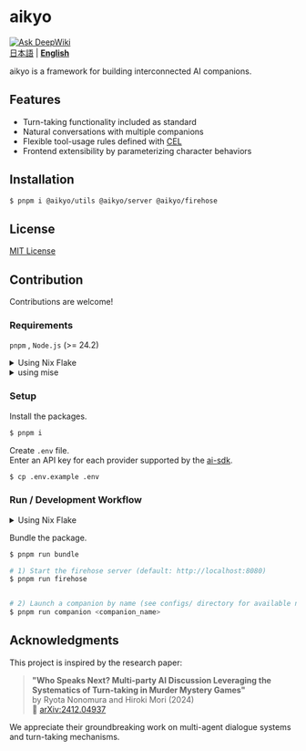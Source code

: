 # aikyo
[![Ask DeepWiki](https://deepwiki.com/badge.svg)](https://deepwiki.com/marukun712/aikyo)  
[日本語](./README-ja.md) | [**English**](./README.md)  

aikyo is a framework for building interconnected AI companions.

## Features

- Turn-taking functionality included as standard
- Natural conversations with multiple companions
- Flexible tool-usage rules defined with [CEL](https://cel.dev)
- Frontend extensibility by parameterizing character behaviors

## Installation
```bash
$ pnpm i @aikyo/utils @aikyo/server @aikyo/firehose
```

## License

[MIT License](./LICENSE)

## Contribution

Contributions are welcome!

### Requirements

`pnpm` , `Node.js` (>= 24.2)

<details><summary>Using Nix Flake</summary>

First, enter the devShell.
```bash
$ nix develop
```

</details>

<details><summary>using mise</summary>


```bash
$ mise install
```

</details>

### Setup

Install the packages.

```bash
$ pnpm i
```

Create `.env` file.  
Enter an API key for each provider supported by the [ai-sdk](https://ai-sdk.dev/docs/foundations/providers-and-models).
```bash
$ cp .env.example .env
```

### Run / Development Workflow

<details><summary>Using Nix Flake</summary>


Bundle the package.
```bash
$ nix run .#bundle
```

Start the firehose and companion.
```bash
# Usage: nix run .#dev -- <COMPANION> [<COMPANION> ...]
# Example: nix run .#dev -- kyoko aya
$ nix run .#dev <companion_name>
```

</details>

Bundle the package.
```bash
$ pnpm run bundle
```

```bash
# 1) Start the firehose server (default: http://localhost:8080)
$ pnpm run firehose


# 2) Launch a companion by name (see configs/ directory for available names)
$ pnpm run companion <companion_name>
```

## Acknowledgments

This project is inspired by the research paper:

> **"Who Speaks Next? Multi-party AI Discussion Leveraging the Systematics of Turn-taking in Murder Mystery Games"**  
by Ryota Nonomura and Hiroki Mori (2024)  
📄 [arXiv:2412.04937](https://arxiv.org/abs/2412.04937)

We appreciate their groundbreaking work on multi-agent dialogue systems and turn-taking mechanisms.